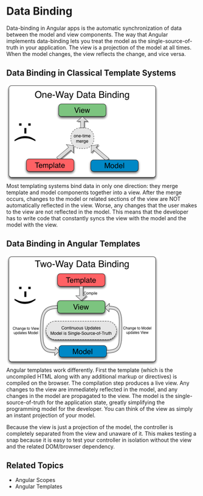 <!--
{
"name" : "databinding",
"version" : "0.1",
"title" : "Data Binding",
"description" : "How to synchronize data between model and view components.",
"homepage" : "https://docs.angularjs.org/guide",
"freshnessDate" : 2015-06-02,
"license" : "CC BY 3.0"
}
-->


<!-- @section -->

# Data Binding

Data-binding in Angular apps is the automatic synchronization of data between the model and view
components.  The way that Angular implements data-binding lets you treat the model as the
single-source-of-truth in your application.  The view is a projection of the model at all times.
When the model changes, the view reflects the change, and vice versa.


<!-- @section -->

## Data Binding in Classical Template Systems

<img class="right" src="img/One_Way_Data_Binding.png"/><br />
Most templating systems bind data in only one direction: they merge template and model components
together into a view. After the merge occurs, changes to the model
or related sections of the view are NOT automatically reflected in the view. Worse, any changes
that the user makes to the view are not reflected in the model. This means that the developer has
to write code that constantly syncs the view with the model and the model with the view.


<!-- @section -->

## Data Binding in Angular Templates

<img class="right" src="img/Two_Way_Data_Binding.png"/><br />
Angular templates work differently. First the template (which is the uncompiled HTML along with
any additional markup or directives) is compiled on the browser. The compilation step produces a
live view. Any changes to the view are immediately reflected in the model, and any changes in
the model are propagated to the view. The model is the single-source-of-truth for the application
state, greatly simplifying the programming model for the developer. You can think of
the view as simply an instant projection of your model.

Because the view is just a projection of the model, the controller is completely separated from the
view and unaware of it. This makes testing a snap because it is easy to test your controller in
isolation without the view and the related DOM/browser dependency.



<!-- @section -->

## Related Topics

* Angular Scopes
* Angular Templates
